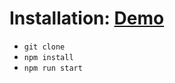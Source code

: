 # Installation:  [Demo](https://beer-shop-psi.vercel.app/beers)

- ``git clone``
- ``npm install``
- ``npm run start``
